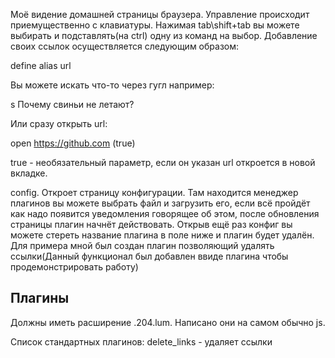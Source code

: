 Моё видение домашней страницы браузера. Управление происходит приемущественно с клавиатуры. Нажимая tab\shift+tab вы можете выбирать и подставлять(на ctrl) одну из команд на выбор. Добавление своих ссылок осуществляется следующим образом:

define alias url

Вы можете искать что-то через гугл например:

s Почему свиньи не летают?

Или сразу открыть url:

open https://github.com (true)

true - необязательный параметр, если он указан url откроется в новой вкладке.

config. Откроет страницу конфигурации. Там находится менеджер плагинов вы можете выбрать файл и загрузить его, если всё пройдёт как надо появится уведомления говорящее об этом, после обновления страницы плагин начнёт действовать. Открыв ещё раз конфиг вы можете стереть название плагина в поле ниже и плагин будет удалён. Для примера мной был создан плагин позволяющий удалять ссылки(Данный функционал был добавлен ввиде плагина чтобы продемонстрировать работу)



## Плагины
Должны иметь расширение .204.lum. Написано они на самом обычно js.

Список стандартных плагинов:
delete_links - удаляет ссылки
